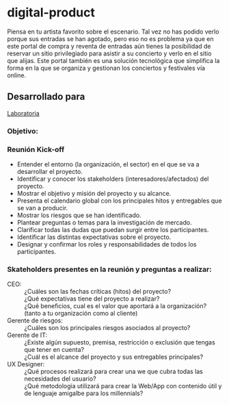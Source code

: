 # digital-product  
Piensa en tu artista favorito sobre el escenario. Tal vez no has podido verlo porque sus entradas se han agotado, pero eso no es problema ya que en este portal de compra y reventa de entradas aún tienes la posibilidad de reservar un sitio privilegiado para asistir a su concierto y verlo en el sitio que alijas. Este portal también es una solución tecnológica que simplifica la forma en la que se organiza y gestionan los conciertos y festivales vía online.  
## Desarrollado para
[Laboratoria](http://laboratoria.la)  

### Objetivo:  

### Reunión Kick-off  
- Entender el entorno (la organización, el sector) en el que se va a desarrollar el proyecto.  
- Identificar y conocer los stakeholders (interesadores/afectados) del proyecto.
- Mostrar el objetivo y misión del proyecto y su alcance.
- Presenta el calendario global con los principales hitos y entregables que se van a producir.  
- Mostrar los riesgos que se han identificado.    
- Plantear preguntas o temas para la investigación de mercado.  
- Clarificar todas las dudas que puedan surgir entre los participantes.
- Identificar las distintas expectativas sobre el proyecto.
- Designar y confirmar los roles y responsabilidades de todos los participantes.

### Skateholders presentes en la reunión y preguntas a realizar:  
<dl>
  <dt>CEO:</dt>  
  <dd>¿Cuáles son las fechas críticas (hitos) del proyecto?</dd>
  <dd>¿Qué expectativas tiene del proyecto a realizar?</dd>  
<dd>¿Qué beneficios, cual es el valor que aportará a la organización? (tanto a tu organización como al cliente)</dd>  
<dt>Gerente de riesgos:</dt>  
  <dd>¿Cuáles son los principales riesgos asociados al proyecto?</dd>  
  <dt>Gerente de IT:</dt>  
  <dd>¿Existe algún supuesto, premisa, restricción o exclusión que tengas que tener en cuenta?</dd>  
  <dd>¿Cuál es el alcance del proyecto y sus entregables principales?</dd>  
<dt>UX Designer:</dt>  
  <dd>¿Qué procesos realizará para crear una we que cubra todas las necesidades del usuario?</dd>  
<dd>¿Qué metodología utilizará para crear la Web/App con contenido útil y de lenguaje amigalbe para los millennials?</dd>  
</dl>
